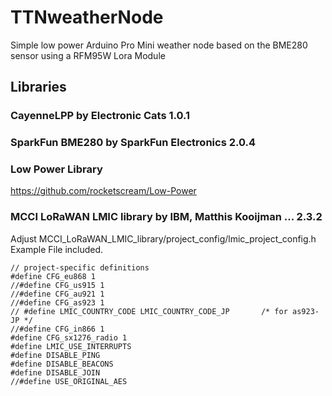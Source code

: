 # TTNweatherNode
Simple low power Arduino Pro Mini weather node based on the BME280 sensor using a RFM95W Lora Module

## Libraries
### CayenneLPP by Electronic Cats 1.0.1
### SparkFun BME280 by SparkFun Electronics 2.0.4
### Low Power Library
https://github.com/rocketscream/Low-Power

### MCCI LoRaWAN LMIC library by IBM, Matthis Kooijman ... 2.3.2

Adjust MCCI_LoRaWAN_LMIC_library/project_config/lmic_project_config.h
Example File included.

```
// project-specific definitions
#define CFG_eu868 1
//#define CFG_us915 1
//#define CFG_au921 1
//#define CFG_as923 1
// #define LMIC_COUNTRY_CODE LMIC_COUNTRY_CODE_JP       /* for as923-JP */
//#define CFG_in866 1
#define CFG_sx1276_radio 1
#define LMIC_USE_INTERRUPTS
#define DISABLE_PING
#define DISABLE_BEACONS
#define DISABLE_JOIN
//#define USE_ORIGINAL_AES
```